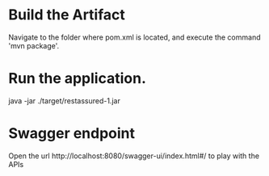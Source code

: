# Build the Artifact
Navigate to the folder where pom.xml is located, and execute the command 'mvn package'.

# Run the application.
java -jar ./target/restassured-1.jar

# Swagger endpoint
Open the url http://localhost:8080/swagger-ui/index.html#/ to play with the APIs
